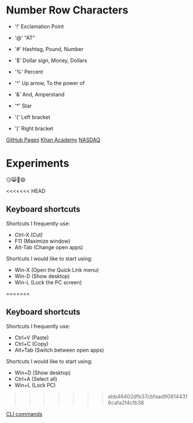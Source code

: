 # Number Row Characters
* '!' Exclamation Point

* '@' "AT"

* '#' Hashtag, Pound, Number

* '$' Dollar sign, Money, Dollars

* '%' Percent

* '^' Up arrow, To the power of

* '&' And, Amperstand

* '*' Star
 
* '(' Left bracket

* ')' Right bracket
  
[GitHub Pages](https://pages.github.com/)
[Khan Academy](https://www.khanacademy.org/)
[NASDAQ](https://www.nasdaq.com/)

# Experiments

😏😸🐶😄

<<<<<<< HEAD
## Keyboard shortcuts
Shortcuts I frequently use: 
- Ctrl-X (Cut)
- F11 (Maximize window)
- Alt-Tab (Change open apps)

Shortcuts I would like to start using: 
- Win-X (Open the Quick Link menu)
- Win-D (Show desktop)
- Win-L (Lock the PC screen)

=======
## Keyboard shortcuts
Shortcuts I frequently use:
- Ctrl+V (Paste)
- Ctrl+C (Copy)
- Alt+Tab (Switch between open apps)

Shortcuts I would like to start using: 
- Win+D (Show desktop)
- Ctrl+A (Select all)
- Win+L (Lock PC)

>>>>>>> abb46402dfb37cbfaad908144316cafa2f4cfb38

[CLI commands](docs/cli.md)